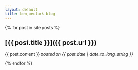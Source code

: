 ```yaml
---
layout: default
title: benjoeclark blog
---
```


{% for post in site.posts %}

[{{ post.title }}]({{ post.url }})
----------------------------------
{{ post.content }}
*posted on {{ post.date | date_to_long_string }}*

{% endfor %}

